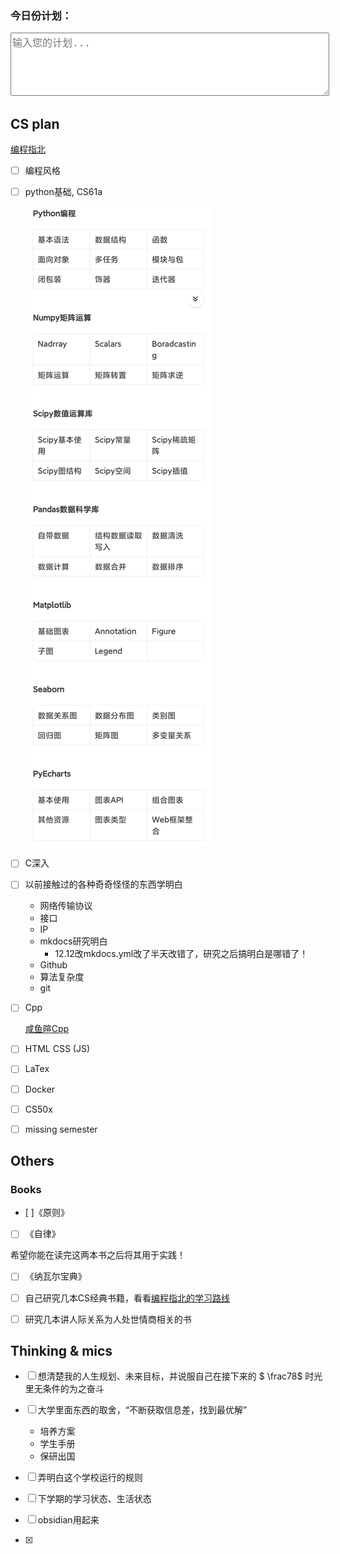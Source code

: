 <!-- HTML Snippet -->
<!DOCTYPE html>
<html lang="en">
<head>
    <meta charset="UTF-8">
    <meta name="viewport" content="width=device-width, initial-scale=1.0">
    <title>Plan Input</title>
    <style>
        input[type="text"] {
            width: 100%;
            font-size: 16px;
        }
        textarea {
            width: 100%;
            font-size: 16px;
        }
    </style>
</head>
<body>
    <h3>今日份计划：</h3>
    <textarea placeholder="输入您的计划..." rows="5"></textarea>
    <u></u>
</body>
</html>


## CS plan

[编程指北](https://csguide.cn/)

- [ ] 编程风格

- [ ] python基础, CS61a

    ![alt text](image.png)

- [ ] C深入

- [ ] 以前接触过的各种奇奇怪怪的东西学明白

    - 网络传输协议
    - 接口
    - IP
    - mkdocs研究明白
        - 12.12改mkdocs.yml改了半天改错了，研究之后搞明白是哪错了！
    - Github
    - 算法复杂度
    - git

- [ ] Cpp
    
    [咸鱼暄Cpp](https://xuan-insr.github.io/cpp/cpp_restart/)

- [ ] HTML CSS (JS)

- [ ] LaTex 

- [ ] Docker

- [ ] CS50x

- [ ] missing semester

## Others

### Books

- [ ]《原则》

- [ ] 《自律》

希望你能在读完这两本书之后将其用于实践！

- [ ] 《纳瓦尔宝典》

- [ ] 自己研究几本CS经典书籍，看看[编程指北的学习路线](https://csguide.cn/aboutme/programming_road.html)

- [ ] 研究几本讲人际关系为人处世情商相关的书

## Thinking & mics

- [ ] 想清楚我的人生规划、未来目标，并说服自己在接下来的 $ \frac78$ 时光里无条件的为之奋斗

- [ ] 大学里面东西的取舍，“不断获取信息差，找到最优解”

    - 培养方案
    - 学生手册
    - 保研出国

- [ ] 弄明白这个学校运行的规则

- [ ] 下学期的学习状态、生活状态

- [ ] obsidian用起来

- [x] 